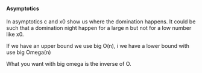 #### Asymptotics
In asymptotics c and x0 show us where the domination happens. It could be such that a domination night happen for a large n but not for a low number like x0.

If we have an upper bound we use big O(n), i we have a lower bound with use big Omega(n)

What you want with big omega is the inverse of O.